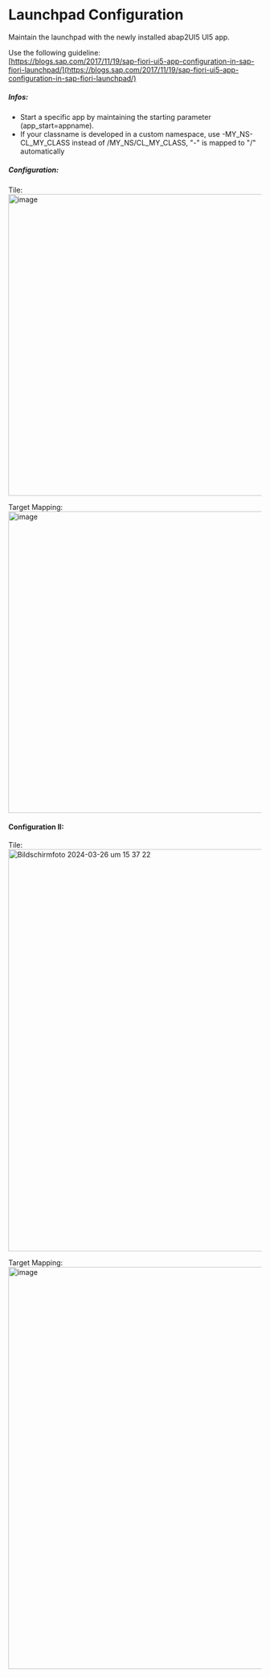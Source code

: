 # Launchpad Configuration
Maintain the launchpad with the newly installed abap2UI5 UI5 app. 
<br>

Use the following guideline:<br>
[https://blogs.sap.com/2017/11/19/sap-fiori-ui5-app-configuration-in-sap-fiori-launchpad/](https://blogs.sap.com/2017/11/19/sap-fiori-ui5-app-configuration-in-sap-fiori-launchpad/)
<br>

##### Infos:
* Start a specific app by maintaining the starting parameter (app_start=appname). <br>
* If your classname is developed in a custom namespace, use -MY_NS-CL_MY_CLASS instead of /MY_NS/CL_MY_CLASS, "-" is mapped to "/" automatically

##### Configuration:
Tile:<br>
<img width="600" alt="image" src="https://github.com/abap2UI5/abap2UI5-documentation/assets/102328295/eabc669e-3755-42b4-9af9-0182d08036a0">

Target Mapping:<br>
<img width="600" alt="image" src="https://github.com/abap2UI5/abap2UI5-documentation/assets/102328295/a5052435-3ef5-4f3e-a65d-3877a6ba3526">

#### Configuration II:
Tile:<br>
<img width="800" alt="Bildschirmfoto 2024-03-26 um 15 37 22" src="https://github.com/abap2UI5/abap2UI5-documentation/assets/102328295/2f4f50f4-3382-49a0-82a3-b41f12c5e918">

Target Mapping:<br>
<img width="800" alt="image" src="https://github.com/abap2UI5/abap2UI5-documentation/assets/102328295/6458c8c4-aa72-43b9-8ca0-c999502ca6f4">

